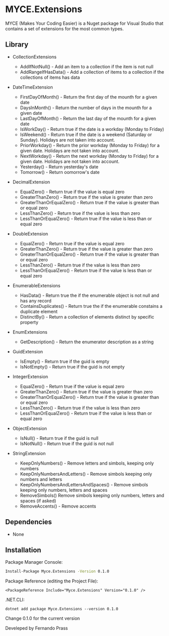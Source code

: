 # MYCE.Extensions
MYCE (Makes Your Coding Easier) is a Nuget package for Visual Studio that contains a set of extensions for the most common types.

## Library
- CollectionExtensions
    - AddIfNotNull() - Add an item to a collection if the item is not null
    - AddRangeIfHasData() - Add a collection of items to a collection if the collections of items has data

- DateTimeExtension
    - FirstDayOfMonth() - Return the first day of the mounth for a given date
    - DaysInMonth() - Return the number of days in the mounth for a given date
    - LastDayOfMonth() - Return the last day of the mounth for a given date
    - IsWorkDay() - Return true if the date is a workday (Monday to Friday)
    - IsWeekend() - Return true if the date is a weekend (Saturday or Sunday). Holidays are not taken into account.
    - PriorWorkday() - Return the prior workday (Monday to Friday) for a given date. Holidays are not taken into account.
    - NextWorkday() - Return the next workday (Monday to Friday) for a given date. Holidays are not taken into account.
    - Yesterday() - Return yesterday's date
    - Tomorrow() - Return oomorrow's date

- DecimalExtension
    - EqualZero() - Return true if the value is equal zero
    - GreaterThanZero() - Return true if the value is greater than zero
    - GreaterThanOrEqualZero() - Return true if the value is greater than or equal zero
    - LessThanZero() - Return true if the value is less than zero
    - LessThanOrEqualZero() - Return true if the value is less than or equal zero

- DoubleExtension
    - EqualZero() - Return true if the value is equal zero
    - GreaterThanZero() - Return true if the value is greater than zero
    - GreaterThanOrEqualZero() - Return true if the value is greater than or equal zero
    - LessThanZero() - Return true if the value is less than zero
    - LessThanOrEqualZero() - Return true if the value is less than or equal zero

- EnumerableExtensions
    - HasData() - Return true the if the enumerable object is not null and has any record
    - ContainsDuplicates() - Return true the if the enumerable constains a duplicate element
    - DistinctBy() - Return a collection of elements distinct by specific property

- EnumExtensions
    - GetDescription() - Return the enumerator description as a string

- GuidExtension
    - IsEmpty() - Return true if the guid is empty
    - IsNotEmpty() - Return true if the guid is not empty

- IntegerExtension
    - EqualZero() - Return true if the value is equal zero
    - GreaterThanZero() - Return true if the value is greater than zero
    - GreaterThanOrEqualZero() - Return true if the value is greater than or equal zero
    - LessThanZero() - Return true if the value is less than zero
    - LessThanOrEqualZero() - Return true if the value is less than or equal zero

- ObjectExtension
    - IsNull() - Return true if the guid is null
    - IsNotNull() - Return true if the guid is not null

- StringExtension
    - KeepOnlyNumbers() - Remove letters and simbols, keeping only numbers
    - KeepOnlyNumbersAndLetters() - Remove simbols keeping only numbers and letters  
    - KeepOnlyNumbersAndLettersAndSpaces() - Remove simbols keeping only numbers, letters and spaces 
    - RemoveSimbols() Remove simbols keeping only numbers, letters and spaces (if asked)
    - RemoveAccents() - Remove accents

## Dependencies
- None

## Installation

Package Manager Console:

```sh
Install-Package Myce.Extensions -Version 0.1.0
```

Package Reference (editing the Project File):
```
<PackageReference Include="Myce.Extensions" Version="0.1.0" />
```

.NET.CLI:
```
dotnet add package Myce.Extensions --version 0.1.0
```

Change 0.1.0 for the current version

Develeped by Fernando Prass